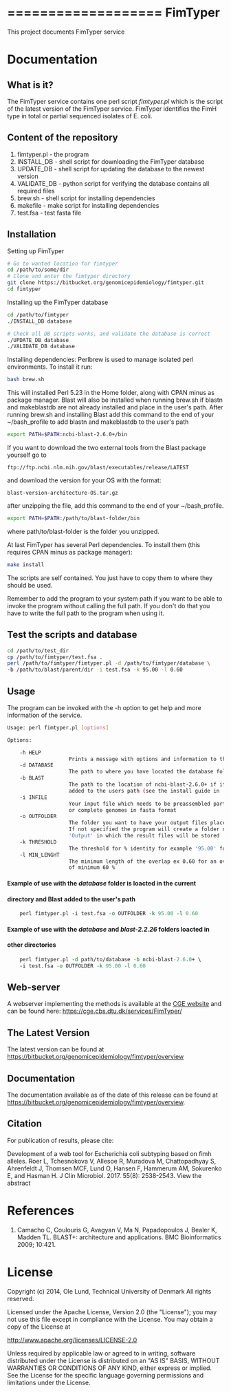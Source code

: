 ===================
FimTyper
===================

This project documents FimTyper service


Documentation
=============

## What is it?

The FimTyper service contains one perl script *fimtyper.pl* which is the
script of the latest version of the FimTyper service. FimTyper identifies
the FimH type in total or partial sequenced isolates of E. coli.

## Content of the repository
1. fimtyper.pl  - the program
2. INSTALL_DB   - shell script for downloading the FimTyper database
3. UPDATE_DB    - shell script for updating the database to the newest version
4. VALIDATE_DB  - python script for verifying the database contains all
                  required files
5. brew.sh      - shell script for installing dependencies
6. makefile     - make script for installing dependencies
7. test.fsa     - test fasta file

## Installation

Setting up FimTyper
```bash
# Go to wanted location for fimtyper
cd /path/to/some/dir
# Clone and enter the fimtyper directory
git clone https://bitbucket.org/genomicepidemiology/fimtyper.git
cd fimtyper
```

Installing up the FimTyper database
```bash
cd /path/to/fimtyper
./INSTALL_DB database

# Check all DB scripts works, and validate the database is correct
./UPDATE_DB database
./VALIDATE_DB database
```

Installing dependencies:
Perlbrew is used to manage isolated perl environments. To install it run:
```bash
bash brew.sh
```

This will installed Perl 5.23 in the Home folder, along with CPAN minus as 
package manager.
Blast will also be installed when running brew.sh if blastn and makeblastdb are 
not already installed and place in the user's path.
After running brew.sh and installing Blast add this command to the end of your 
~/bash_profile to add blastn and makeblastdb to the user's path

```bash
export PATH=$PATH:ncbi-blast-2.6.0+/bin
```

If you want to download the two external tools from the Blast package yourself go to
```url
ftp://ftp.ncbi.nlm.nih.gov/blast/executables/release/LATEST
```

and download the version for your OS with the format:
```url
blast-version-architecture-OS.tar.gz
```

after unzipping the file, add this command to the end of your ~/bash_profile.
```bash
export PATH=$PATH:/path/to/blast-folder/bin
```

where path/to/blast-folder is the folder you unzipped.

At last FimTyper has several Perl dependencies. To install them (this requires 
CPAN minus as package manager):
```bash
make install
```

The scripts are self contained. You just have to copy them to where they should
be used.

Remember to add the program to your system path if you want to be able to 
invoke the program without calling the full path.
If you don't do that you have to write the full path to the program when using 
it.

## Test the scripts and database
```bash
cd /path/to/test_dir
cp /path/to/fimtyper/test.fsa .
perl /path/to/fimtyper/fimtyper.pl -d /path/to/fimtyper/database \
-b /path/to/blast/parent/dir -i test.fsa -k 95.00 -l 0.60
```

## Usage

The program can be invoked with the -h option to get help and more information 
of the service.

```bash
Usage: perl fimtyper.pl [options]

Options:

    -h HELP
                    Prints a message with options and information to the screen
    -d DATABASE
                    The path to where you have located the database folder
    -b BLAST
                    The path to the location of ncbi-blast-2.6.0+ if it is not
                    added to the users path (see the install guide in 'README.md')
    -i INFILE
                    Your input file which needs to be preassembled partial
                    or complete genomes in fasta format
    -o OUTFOLDER
                    The folder you want to have your output files places.
                    If not specified the program will create a folder named
                    'Output' in which the result files will be stored
    -k THRESHOLD
                    The threshold for % identity for example '95.00' for 95 %
    -l MIN_LENGHT
                    The minimum length of the overlap ex 0.60 for an overlap
                    of minimum 60 %
```

#### Example of use with the *database* folder is loacted in the current
#### directory and Blast added to the user's path
```perl 
    perl fimtyper.pl -i test.fsa -o OUTFOLDER -k 95.00 -l 0.60
```
#### Example of use with the *database* and *blast-2.2.26* folders loacted in
#### other directories
```perl
    perl fimtyper.pl -d path/to/database -b ncbi-blast-2.6.0+ \
    -i test.fsa -o OUTFOLDER -k 95.00 -l 0.60
```

## Web-server

A webserver implementing the methods is available at the [CGE 
website](http://www.genomicepidemiology.org/) and can be found here:
https://cge.cbs.dtu.dk/services/FimTyper/


## The Latest Version


The latest version can be found at
https://bitbucket.org/genomicepidemiology/fimtyper/overview

## Documentation


The documentation available as of the date of this release can be found at
https://bitbucket.org/genomicepidemiology/fimtyper/overview.

## Citation
For publication of results, please cite:

Development of a web tool for Escherichia coli subtyping based on fimh alleles.
Roer L, Tchesnokova V, Allesoe R, Muradova M, Chattopadhyay S, Ahrenfeldt J, Thomsen MCF, Lund O, Hansen F, Hammerum AM, Sokurenko E, and Hasman H.
J Clin Microbiol. 2017. 55(8): 2538-2543.
View the abstract


References
=======

1. Camacho C, Coulouris G, Avagyan V, Ma N, Papadopoulos J, Bealer K, Madden TL. BLAST+: architecture and applications. BMC Bioinformatics 2009; 10:421. 

License
=======

Copyright (c) 2014, Ole Lund, Technical University of Denmark
All rights reserved.

Licensed under the Apache License, Version 2.0 (the "License");
you may not use this file except in compliance with the License.
You may obtain a copy of the License at

   http://www.apache.org/licenses/LICENSE-2.0

Unless required by applicable law or agreed to in writing, software
distributed under the License is distributed on an "AS IS" BASIS,
WITHOUT WARRANTIES OR CONDITIONS OF ANY KIND, either express or implied.
See the License for the specific language governing permissions and
limitations under the License.